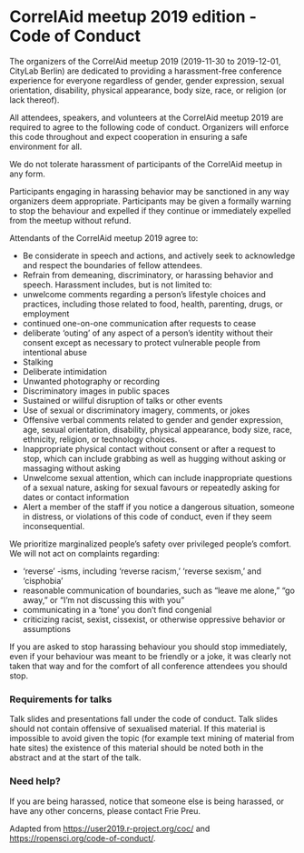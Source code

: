# CorrelAid meetup 2019 edition - Code of Conduct

The organizers of the CorrelAid meetup 2019 (2019-11-30 to 2019-12-01, CityLab Berlin) are dedicated to providing a harassment-free conference experience for everyone regardless of gender, gender expression, sexual orientation, disability, physical appearance, body size, race, or religion (or lack thereof).

All attendees, speakers, and volunteers at the CorrelAid meetup 2019 are required to agree to the following code of conduct. Organizers will enforce this code throughout and expect cooperation in ensuring a safe environment for all.

We do not tolerate harassment of participants of the CorrelAid meetup in any form.

Participants engaging in harassing behavior may be sanctioned in any way organizers deem appropriate. Participants may be given a formally warning to stop the behaviour and expelled if they continue or immediately expelled from the meetup without refund.

Attendants of the CorrelAid meetup 2019 agree to:

- Be considerate in speech and actions, and actively seek to acknowledge and respect the boundaries of fellow attendees.
- Refrain from demeaning, discriminatory, or harassing behavior and speech. Harassment includes, but is not limited to:
- unwelcome comments regarding a person’s lifestyle choices and practices, including those related to food, health, parenting, drugs, or employment
- continued one-on-one communication after requests to cease
- deliberate ‘outing’ of any aspect of a person’s identity without their consent except as necessary to protect vulnerable people from intentional abuse
- Stalking
- Deliberate intimidation
- Unwanted photography or recording
- Discriminatory images in public spaces
- Sustained or willful disruption of talks or other events
- Use of sexual or discriminatory imagery, comments, or jokes
- Offensive verbal comments related to gender and gender expression, age, sexual orientation, disability, physical appearance, body size, race, ethnicity, religion, or technology choices.
- Inappropriate physical contact without consent or after a request to stop, which can include grabbing as well as hugging without asking or massaging without asking
- Unwelcome sexual attention, which can include inappropriate questions of a sexual nature, asking for sexual favours or repeatedly asking for dates or contact information
- Alert a member of the staff if you notice a dangerous situation, someone in distress, or violations of this code of conduct, even if they seem inconsequential.

We prioritize marginalized people’s safety over privileged people’s comfort. We will not act on complaints regarding:

- ‘reverse’ -isms, including ‘reverse racism,’ ‘reverse sexism,’ and ‘cisphobia’
- reasonable communication of boundaries, such as “leave me alone,” “go away,” or “I’m not discussing this with you”
- communicating in a ‘tone’ you don’t find congenial
- criticizing racist, sexist, cissexist, or otherwise oppressive behavior or assumptions

If you are asked to stop harassing behaviour you should stop immediately, even if your behaviour was meant to be friendly or a joke, it was clearly not taken that way and for the comfort of all conference attendees you should stop.

### Requirements for talks

Talk slides and presentations fall under the code of conduct. Talk slides should not contain offensive of sexualised material. If this material is impossible to avoid given the topic (for example text mining of material from hate sites) the existence of this material should be noted both in the abstract and at the start of the talk.

### Need help?

If you are being harassed, notice that someone else is being harassed, or have any other concerns, please contact Frie Preu.

Adapted from https://user2019.r-project.org/coc/ and https://ropensci.org/code-of-conduct/.
